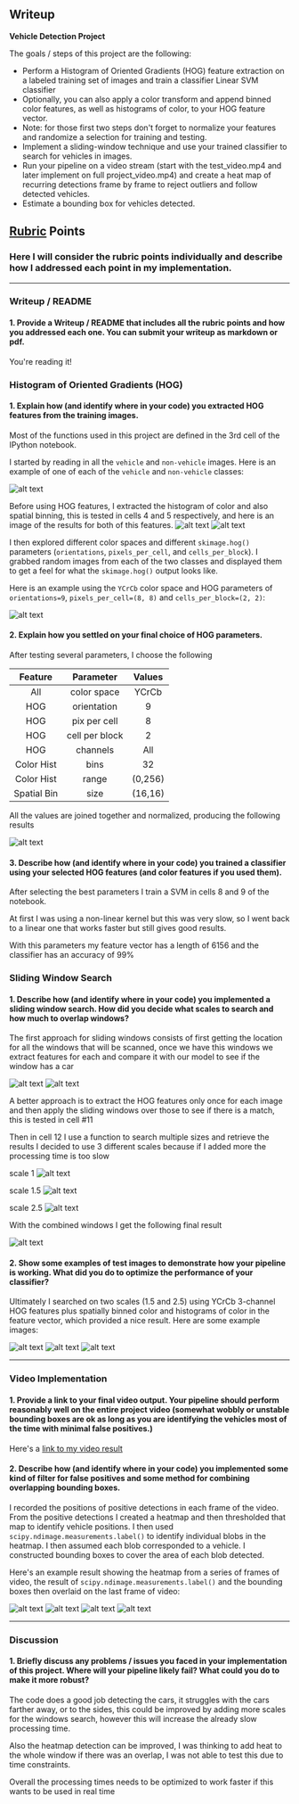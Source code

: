 ## Writeup

**Vehicle Detection Project**

The goals / steps of this project are the following:

* Perform a Histogram of Oriented Gradients (HOG) feature extraction on a labeled training set of images and train a classifier Linear SVM classifier
* Optionally, you can also apply a color transform and append binned color features, as well as histograms of color, to your HOG feature vector.
* Note: for those first two steps don't forget to normalize your features and randomize a selection for training and testing.
* Implement a sliding-window technique and use your trained classifier to search for vehicles in images.
* Run your pipeline on a video stream (start with the test_video.mp4 and later implement on full project_video.mp4) and create a heat map of recurring detections frame by frame to reject outliers and follow detected vehicles.
* Estimate a bounding box for vehicles detected.

[//]: # (Image References)
[image1]: output_images/car_not_car.png
[image2]: output_images/histogram_of_color.png
[image3]: output_images/spatial_binning.png
[image4]: output_images/HOG_example.png
[image5]: output_images/normalized.png
[image6]: output_images/search_windows.png
[image7]: output_images/detected_windows.png
[image8]: output_images/windows1.png
[image9]: output_images/windows2.png
[image10]: output_images/windows3.png
[image11]: output_images/final_windows1.png
[image12]: output_images/final_windows2.png
[image13]: output_images/final_windows3.png
[image14]: output_images/heatmap1.png
[image15]: output_images/heatmap2.png
[image16]: output_images/heatmap3.png
[image17]: output_images/heatmap4.png
[image18]: output_images/windows0.png

## [Rubric](https://review.udacity.com/#!/rubrics/513/view) Points
### Here I will consider the rubric points individually and describe how I addressed each point in my implementation.  

---
### Writeup / README

#### 1. Provide a Writeup / README that includes all the rubric points and how you addressed each one.  You can submit your writeup as markdown or pdf.   

You're reading it!

### Histogram of Oriented Gradients (HOG)

#### 1. Explain how (and identify where in your code) you extracted HOG features from the training images.

Most of the functions used in this project are defined in the 3rd cell of the IPython notebook.  

I started by reading in all the `vehicle` and `non-vehicle` images.  Here is an example of one of each of the `vehicle` and `non-vehicle` classes:

![alt text][image1]

Before using HOG features, I extracted the histogram of color and also spatial binning, this is tested in cells 4 and 5 respectively, and here is an image of the results for both of this features.
![alt text][image2]
![alt text][image3]


I then explored different color spaces and different `skimage.hog()` parameters (`orientations`, `pixels_per_cell`, and `cells_per_block`).  I grabbed random images from each of the two classes and displayed them to get a feel for what the `skimage.hog()` output looks like.

Here is an example using the `YCrCb` color space and HOG parameters of `orientations=9`, `pixels_per_cell=(8, 8)` and `cells_per_block=(2, 2)`:

![alt text][image4]

#### 2. Explain how you settled on your final choice of HOG parameters.

After testing several parameters, I choose the following

| Feature       | Parameter      | Values   |
|:-------------:|:--------------:|:-------------:|
| All           | color space    | YCrCb
| HOG           | orientation    | 9
| HOG           | pix per cell   | 8
| HOG           | cell per block | 2
| HOG           | channels       | All
| Color Hist    | bins           | 32
| Color Hist    | range          | (0,256)
| Spatial Bin   | size           | (16,16)

All the values are joined together and normalized, producing the following results

![alt text][image5]

#### 3. Describe how (and identify where in your code) you trained a classifier using your selected HOG features (and color features if you used them).

After selecting the best parameters I train a SVM in cells 8 and 9 of the notebook.

At first I was using a non-linear kernel but this was very slow, so I went back to a linear one that works faster but still gives good results.

With this parameters my feature vector has a length of 6156 and the classifier has an accuracy of 99%

### Sliding Window Search

#### 1. Describe how (and identify where in your code) you implemented a sliding window search.  How did you decide what scales to search and how much to overlap windows?

The first approach for sliding windows consists of first getting the location for all the windows that will be scanned, once we have this windows we extract features for each and compare it with our model to see if the window has a car

![alt text][image6]
![alt text][image7]

A better approach is to extract the HOG features only once for each image and then apply the sliding windows over those to see if there is a match, this is tested in cell #11

Then in cell 12 I use a function to search multiple sizes and retrieve the results I decided to use 3 different scales because if I added more the processing time is too slow

scale 1
![alt text][image18]

scale 1.5
![alt text][image8]

scale 2.5
![alt text][image9]


With the combined windows I get the following final result

![alt text][image10]


#### 2. Show some examples of test images to demonstrate how your pipeline is working.  What did you do to optimize the performance of your classifier?

Ultimately I searched on two scales (1.5 and 2.5) using YCrCb 3-channel HOG features plus spatially binned color and histograms of color in the feature vector, which provided a nice result.  Here are some example images:

![alt text][image11]
![alt text][image12]
![alt text][image13]

---

### Video Implementation

#### 1. Provide a link to your final video output.  Your pipeline should perform reasonably well on the entire project video (somewhat wobbly or unstable bounding boxes are ok as long as you are identifying the vehicles most of the time with minimal false positives.)
Here's a [link to my video result](https://youtu.be/3GXfiMyczAg)


#### 2. Describe how (and identify where in your code) you implemented some kind of filter for false positives and some method for combining overlapping bounding boxes.

I recorded the positions of positive detections in each frame of the video.  From the positive detections I created a heatmap and then thresholded that map to identify vehicle positions.  I then used `scipy.ndimage.measurements.label()` to identify individual blobs in the heatmap.  I then assumed each blob corresponded to a vehicle.  I constructed bounding boxes to cover the area of each blob detected.  

Here's an example result showing the heatmap from a series of frames of video, the result of `scipy.ndimage.measurements.label()` and the bounding boxes then overlaid on the last frame of video:

![alt text][image14]
![alt text][image15]
![alt text][image16]
![alt text][image17]

---

### Discussion

#### 1. Briefly discuss any problems / issues you faced in your implementation of this project.  Where will your pipeline likely fail?  What could you do to make it more robust?

The code does a good job detecting the cars, it struggles
with the cars farther away, or to the sides, this could be improved by adding more scales for the windows search, however this will increase the already slow processing time.

Also the heatmap detection can be improved, I was thinking to add heat to the whole window if there was an overlap, I was not able to test this due to time constraints.

Overall the processing times needs to be optimized to work faster if this wants to be used in real time
